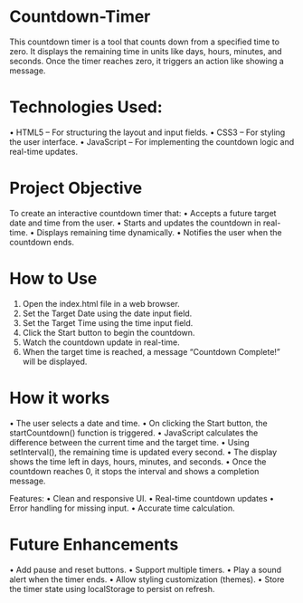 # Countdown-Timer
This countdown timer is a tool that counts down from a specified time to zero. It displays the remaining time in units like days, hours, minutes, and seconds. Once the timer reaches zero, it triggers an action like showing a message.
# Technologies Used:
•	HTML5 – For structuring the layout and input fields.
•	CSS3 – For styling the user interface.
•	JavaScript – For implementing the countdown logic and real-time updates.
# Project Objective
To create an interactive countdown timer that:
•	Accepts a future target date and time from the user.
•	Starts and updates the countdown in real-time.
•	Displays remaining time dynamically.
•	Notifies the user when the countdown ends.
# How to Use
1.	Open the index.html file in a web browser.
2.	Set the Target Date using the date input field.
3.	Set the Target Time using the time input field.
4.	Click the Start button to begin the countdown.
5.	Watch the countdown update in real-time.
6.	When the target time is reached, a message “Countdown Complete!” will be displayed.

# How it works
•	The user selects a date and time.
•	On clicking the Start button, the startCountdown() function is triggered.
•	JavaScript calculates the difference between the current time and the target time.
•	Using setInterval(), the remaining time is updated every second.
•	The display shows the time left in days, hours, minutes, and seconds.
•	Once the countdown reaches 0, it stops the interval and shows a completion message.

Features:
•	Clean and responsive UI.
•	Real-time countdown updates
•	Error handling for missing input.
•	Accurate time calculation.

# Future Enhancements
•	Add pause and reset buttons.
•	Support multiple timers.
•	Play a sound alert when the timer ends.
•	Allow styling customization (themes).
•	Store the timer state using localStorage to persist on refresh.

